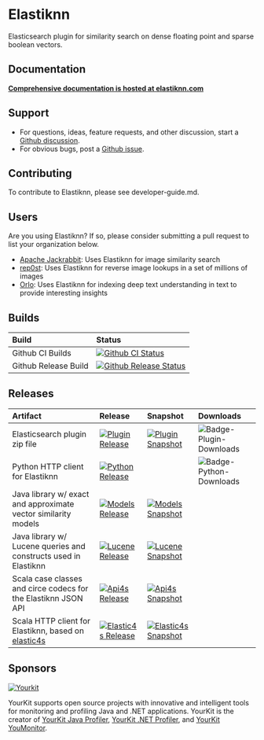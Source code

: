# Elastiknn

Elasticsearch plugin for similarity search on dense floating point and sparse boolean vectors.

## Documentation

**[Comprehensive documentation is hosted at elastiknn.com](https://elastiknn.com)**

## Support

- For questions, ideas, feature requests, and other discussion, start a [Github discussion](https://github.com/alexklibisz/elastiknn/discussions).
- For obvious bugs, post a [Github issue](https://github.com/alexklibisz/elastiknn/issues).

## Contributing

To contribute to Elastiknn, please see developer-guide.md.

## Users

Are you using Elastiknn? If so, please consider submitting a pull request to list your organization below.

- [Apache Jackrabbit](https://jackrabbit.apache.org): Uses Elastiknn for image similarity search
- [rep0st](https://github.com/ReneHollander/rep0st): Uses Elastiknn for reverse image lookups in a set of millions of images
- [Orlo](https://orlo.tech): Uses Elastiknn for indexing deep text understanding in text to provide interesting insights

## Builds

|Build|Status|
|:--|:--|
|Github CI Builds       |[![Github CI Status][Badge-Github-CI]][Link-Github-CI]               |
|Github Release Build   |[![Github Release Status][Badge-Github-Release]][Link-Github-Release]|

## Releases

|Artifact|Release|Snapshot|Downloads|
|:--|:--|:--|:--|
|Elasticsearch plugin zip file                                                                | [![Plugin Release][Badge-Plugin-Release]][Link-Plugin-Release]          | [![Plugin Snapshot][Badge-Plugin-Snapshot]][Link-Plugin-Snapshot]            | ![Badge-Plugin-Downloads] |
|Python HTTP client for Elastiknn                                                             | [![Python Release][Badge-Python-Release]][Link-Python-Release]          |                                                                              | ![Badge-Python-Downloads] |
|Java library w/ exact and approximate vector similarity models                               | [![Models Release][Badge-Models-Release]][Link-Models-Release]          | [![Models Snapshot][Badge-Models-Snapshot]][Link-Models-Snapshot]            |                           |
|Java library w/ Lucene queries and constructs used in Elastiknn                              | [![Lucene Release][Badge-Lucene-Release]][Link-Lucene-Release]          | [![Lucene Snapshot][Badge-Lucene-Snapshot]][Link-Lucene-Snapshot]            |                           |
|Scala case classes and circe codecs for the Elastiknn JSON API                               | [![Api4s Release][Badge-Api4s-Release]][Link-Api4s-Release]        	| [![Api4s Snapshot][Badge-Api4s-Snapshot]][Link-Api4s-Snapshot]               |                           |
|Scala HTTP client for Elastiknn, based on [elastic4s](https://github.com/sksamuel/elastic4s) | [![Elastic4s Release][Badge-Elastic4s-Release]][Link-Elastic4s-Release] | [![Elastic4s Snapshot][Badge-Elastic4s-Snapshot]][Link-Elastic4s-Snapshot]   |                           |

## Sponsors

[![Yourkit](https://www.yourkit.com/images/yklogo.png)](https://www.yourkit.com/)

YourKit supports open source projects with innovative and intelligent tools for monitoring and profiling Java and .NET applications.
YourKit is the creator of [YourKit Java Profiler](https://www.yourkit.com/java/profiler/), [YourKit .NET Profiler](https://www.yourkit.com/.net/profiler/), and [YourKit YouMonitor](https://www.yourkit.com/youmonitor/).

<!-- Links -->

[Link-Github-CI]: https://github.com/alexklibisz/elastiknn/actions?query=workflow%3ACI
[Badge-Github-CI]: https://img.shields.io/github/workflow/status/alexklibisz/elastiknn/CI?style=for-the-badge "Github CI Workflow"

[Link-Github-Release]: https://github.com/alexklibisz/elastiknn/actions?query=workflow%3ARelease
[Badge-Github-Release]: https://img.shields.io/github/workflow/status/alexklibisz/elastiknn/Release?style=for-the-badge "Github Release Workflow"

[Link-Plugin-Release]: https://github.com/alexklibisz/elastiknn/releases/latest
[Badge-Plugin-Release]: https://img.shields.io/github/v/release/alexklibisz/elastiknn?style=flat-square "Plugin Release"
[Link-Plugin-Snapshot]: https://github.com/alexklibisz/elastiknn/releases
[Badge-Plugin-Snapshot]: https://img.shields.io/github/v/release/alexklibisz/elastiknn?include_prereleases&style=flat-square "Plugin Snapshot"
[Badge-Plugin-Downloads]: https://img.shields.io/github/downloads/alexklibisz/elastiknn/total?style=flat-square

[Link-Python-Release]: https://pypi.org/project/elastiknn-client/
[Badge-Python-Release]: https://img.shields.io/pypi/v/elastiknn-client?style=flat-square "Python Release"
[Badge-Python-Downloads]: https://img.shields.io/pypi/dm/elastiknn-client?style=flat-square

[Badge-Models-Release]: https://img.shields.io/nexus/r/com.klibisz.elastiknn/models?server=http%3A%2F%2Foss.sonatype.org&style=flat-square "models release"
[Badge-Models-Snapshot]: https://img.shields.io/nexus/s/com.klibisz.elastiknn/models?server=http%3A%2F%2Foss.sonatype.org&style=flat-square "models snapshot"
[Link-Models-Release]: https://search.maven.org/artifact/com.klibisz.elastiknn/models
[Link-Models-Snapshot]: https://oss.sonatype.org/#nexus-search;gav~com.klibisz.elastiknn~models~~~

[Badge-Lucene-Release]: https://img.shields.io/nexus/r/com.klibisz.elastiknn/lucene?server=http%3A%2F%2Foss.sonatype.org&style=flat-square "lucene release"
[Badge-Lucene-Snapshot]: https://img.shields.io/nexus/s/com.klibisz.elastiknn/lucene?server=http%3A%2F%2Foss.sonatype.org&style=flat-square "lucene snapshot"
[Link-Lucene-Release]: https://search.maven.org/artifact/com.klibisz.elastiknn/lucene
[Link-Lucene-Snapshot]: https://oss.sonatype.org/#nexus-search;gav~com.klibisz.elastiknn~lucene~~~

[Badge-Api4s-Release]: https://img.shields.io/nexus/r/com.klibisz.elastiknn/api4s_2.12?server=http%3A%2F%2Foss.sonatype.org&style=flat-square "api4s_2.12 release"
[Badge-Api4s-Snapshot]: https://img.shields.io/nexus/s/com.klibisz.elastiknn/api4s_2.12?server=http%3A%2F%2Foss.sonatype.org&style=flat-square "api4s_2.12 snapshot"
[Link-Api4s-Release]: https://search.maven.org/artifact/com.klibisz.elastiknn/api4s_2.12
[Link-Api4s-Snapshot]: https://oss.sonatype.org/#nexus-search;gav~com.klibisz.elastiknn~api4s_2.12~~~

[Badge-Elastic4s-Release]: https://img.shields.io/nexus/r/com.klibisz.elastiknn/client-elastic4s_2.12?server=http%3A%2F%2Foss.sonatype.org&style=flat-square "client-elastic4s_2.12 release"
[Badge-Elastic4s-Snapshot]: https://img.shields.io/nexus/s/com.klibisz.elastiknn/client-elastic4s_2.12?server=http%3A%2F%2Foss.sonatype.org&style=flat-square "client-elastic4s_2.12 snapshot"
[Link-Elastic4s-Release]: https://search.maven.org/artifact/com.klibisz.elastiknn/client-elastic4s_2.12
[Link-Elastic4s-Snapshot]: https://oss.sonatype.org/#nexus-search;gav~com.klibisz.elastiknn~client-elastic4s_2.12~~~